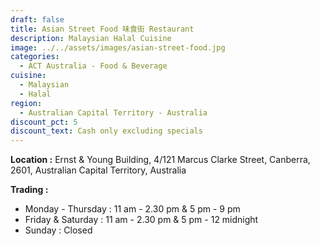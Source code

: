 ```yaml
---
draft: false
title: Asian Street Food 味食街 Restaurant
description: Malaysian Halal Cuisine
image: ../../assets/images/asian-street-food.jpg
categories:
  - ACT Australia - Food & Beverage
cuisine:
  - Malaysian
  - Halal
region:
  - Australian Capital Territory - Australia
discount_pct: 5
discount_text: Cash only excluding specials
---
```

**Location :** Ernst & Young Building, 4/121 Marcus Clarke Street, Canberra, 2601, Australian Capital Territory, Australia

**Trading :**

* Monday - Thursday : 11 am - 2.30 pm & 5 pm - 9 pm
* Friday & Saturday : 11 am - 2.30 pm & 5 pm - 12 midnight
* Sunday : Closed
